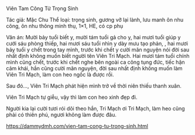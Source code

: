 Viên Tam Công Tử Trọng Sinh

Tác giả: Mặc Chu
Thể loại: trọng sinh, gương vỡ lại lành, lưu manh ôn nhu công, ôn nhu thông minh thụ, 1×1, HE, có cp phụ

Văn án:
Mười bảy tuổi biết y, mười tám tuổi gả cho y, hai mươi tuổi giúp y cưới sáu phòng thiếp, hai mươi sáu tuổi nhìn y dày mưu tạo phản, , hai mươi bảy tuổi y chết trong tay mình, trước khi chết y cười mãn nguyện nói đời sau nhất định không muốn biết người tên Viên Tri Mạch. Hai mươi tám tuổi chính mình cũng chết, trước khi chết nghe bên ngoài ca công tụng đức, tiếc hận cảm khái, hắn cũng cười mãn nguyện, đời sau nhất định không muốn làm Viên Tri Mạch, làm con heo ngốc là được rồi.

Sau đó…, Viên Tri Mạch phát hiện mình trở về thời niên thiếu thanh xuân.

Viên Tri Mạch tự giễu, vậy thì làm con heo xinh đẹp đi.

Người kia lại cười tươi rói dõi theo hắn, Tri Mạch ơi Tri Mạch, làm heo cũng phải có thiên phú, ngươi không làm được đâu.

https://dammydmh.com/vien-tam-cong-tu-trong-sinh.html
